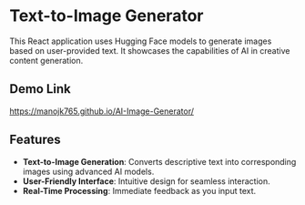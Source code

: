 # Text-to-Image Generator

This React application uses Hugging Face models to generate images based on user-provided text. It showcases the capabilities of AI in creative content generation.

## Demo Link

https://manojk765.github.io/AI-Image-Generator/


## Features

- **Text-to-Image Generation**: Converts descriptive text into corresponding images using advanced AI models.
- **User-Friendly Interface**: Intuitive design for seamless interaction.
- **Real-Time Processing**: Immediate feedback as you input text.





